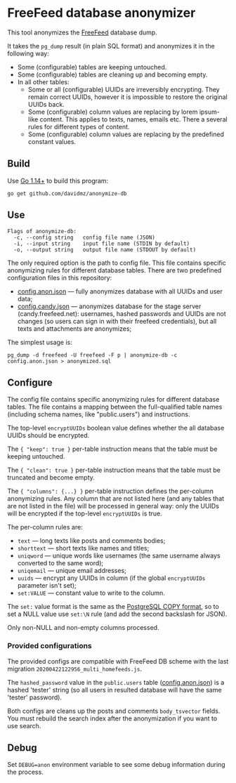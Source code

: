 # FreeFeed database anonymizer

This tool anonymizes the [FreeFeed](https://github.com/FreeFeed/freefeed-server)
database dump.

It takes the `pg_dump` result (in plain SQL format) and anonymizes it in the 
following way:

 * Some (configurable) tables are keeping untouched.
 * Some (configurable) tables are cleaning up and becoming empty.
 * In all other tables:
    * Some or all (configurable) UUIDs are irreversibly encrypting. They remain correct
    UUIDs, however it is impossible to restore the original UUIDs back.
    * Some (configurable) column values are replacing by lorem ipsum-like content.
    This applies to texts, names, emails etc. There a several rules for different 
    types of content.
    * Some (configurable) column values are replacing by the predefined constant
    values.
 
## Build

Use [Go 1.14+](https://golang.org/) to build this program:
```
go get github.com/davidmz/anonymize-db
```

## Use

```
Flags of anonymize-db:
  -c, --config string   config file name (JSON)
  -i, --input string    input file name (STDIN by default)
  -o, --output string   output file name (STDOUT by default)
```

The only required option is the path to config file. This file contains specific anonymizing rules
for different database tables. There are two predefined configuration files in this repository:

  * [config.anon.json](./config.anon.json) — fully anonymizes database with all UUIDs and user data;
  * [config.candy.json](./config.candy.json) — anonymizes database for the stage server
    (candy.freefeed.net): usernames, hashed passwords and UUIDs are not changes (so users 
    can sign in with their freefeed credentials), but all texts and attachments are anonymizes;

The simplest usage is:

```
pg_dump -d freefeed -U freefeed -F p | anonymize-db -c config.anon.json > anonymized.sql
```

## Configure

The config file contains specific anonymizing rules for different database tables. The file contains
a mapping between the full-qualified table names (including schema names, like "public.users") and
instructions.

The top-level `encryptUUIDs` boolean value defines whether the all database UUIDs should be encrypted.

The `{ "keep": true }` per-table instruction means that the table must be keeping untouched.

The `{ "clean": true }` per-table instruction means that the table must be truncated and 
become empty.

The `{ "columns": {...} }` per-table instruction defines the per-column anonymizing rules. Any column
that are not listed here (and any tables that are not listed in the file) will be
processed in general way: only the UUIDs will be encrypted if the top-level `encryptUUIDs` is true.

The per-column rules are:

* `text` — long texts like posts and comments bodies;
* `shorttext` — short texts like names and titles;
* `uniqword` — unique words like usernames (the same username always converted
  to the same word);
* `uniqemail` — unique email addresses;
* `uuids` — encrypt any UUIDs in column (if the global `encryptUUIDs` parameter isn't set);
* `set:VALUE` — constant value to write to the column.

The `set:` value format is the same as the 
[PostgreSQL COPY format](https://www.postgresql.org/docs/current/sql-copy.html#id-1.9.3.55.9.2),
so to set a NULL value use `set:\N` rule (and add the second backslash for JSON). 

Only non-NULL and non-empty columns processed.

### Provided configurations

The provided configs are compatible with FreeFeed DB scheme with 
the last migration `20200422122956_multi_homefeeds.js`.

The `hashed_password` value in the `public.users` table ([config.anon.json](./config.anon.json)) is
a hashed 'tester' string (so all users in resulted database will have the same 'tester' password).

Both configs are cleans up the posts and comments `body_tsvector` fields. You must rebuild the
search index after the anonymization if you want to use search.


## Debug

Set `DEBUG=anon` environment variable to see some debug information during the process.